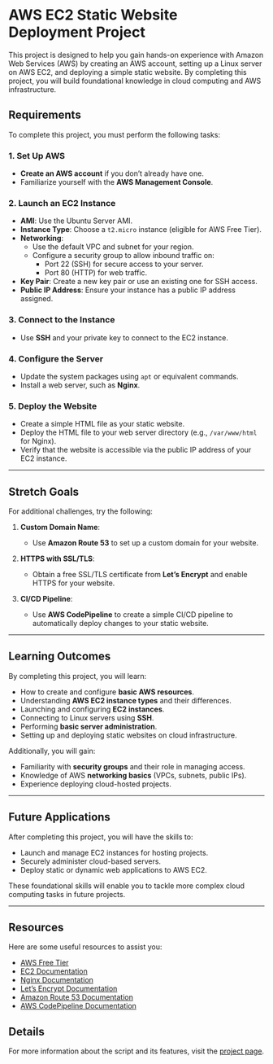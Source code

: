 # AWS EC2 Static Website Deployment Project

This project is designed to help you gain hands-on experience with Amazon Web Services (AWS) by creating an AWS account, setting up a Linux server on AWS EC2, and deploying a simple static website. By completing this project, you will build foundational knowledge in cloud computing and AWS infrastructure.

## Requirements

To complete this project, you must perform the following tasks:

### 1. Set Up AWS

- **Create an AWS account** if you don’t already have one.
- Familiarize yourself with the **AWS Management Console**.

### 2. Launch an EC2 Instance

- **AMI**: Use the Ubuntu Server AMI.
- **Instance Type**: Choose a `t2.micro` instance (eligible for AWS Free Tier).
- **Networking**:
  - Use the default VPC and subnet for your region.
  - Configure a security group to allow inbound traffic on:
    - Port 22 (SSH) for secure access to your server.
    - Port 80 (HTTP) for web traffic.
- **Key Pair**: Create a new key pair or use an existing one for SSH access.
- **Public IP Address**: Ensure your instance has a public IP address assigned.

### 3. Connect to the Instance

- Use **SSH** and your private key to connect to the EC2 instance.

### 4. Configure the Server

- Update the system packages using `apt` or equivalent commands.
- Install a web server, such as **Nginx**.

### 5. Deploy the Website

- Create a simple HTML file as your static website.
- Deploy the HTML file to your web server directory (e.g., `/var/www/html` for Nginx).
- Verify that the website is accessible via the public IP address of your EC2 instance.

---

## Stretch Goals

For additional challenges, try the following:

1. **Custom Domain Name**:

   - Use **Amazon Route 53** to set up a custom domain for your website.

2. **HTTPS with SSL/TLS**:

   - Obtain a free SSL/TLS certificate from **Let’s Encrypt** and enable HTTPS for your website.

3. **CI/CD Pipeline**:
   - Use **AWS CodePipeline** to create a simple CI/CD pipeline to automatically deploy changes to your static website.

---

## Learning Outcomes

By completing this project, you will learn:

- How to create and configure **basic AWS resources**.
- Understanding **AWS EC2 instance types** and their differences.
- Launching and configuring **EC2 instances**.
- Connecting to Linux servers using **SSH**.
- Performing **basic server administration**.
- Setting up and deploying static websites on cloud infrastructure.

Additionally, you will gain:

- Familiarity with **security groups** and their role in managing access.
- Knowledge of AWS **networking basics** (VPCs, subnets, public IPs).
- Experience deploying cloud-hosted projects.

---

## Future Applications

After completing this project, you will have the skills to:

- Launch and manage EC2 instances for hosting projects.
- Securely administer cloud-based servers.
- Deploy static or dynamic web applications to AWS EC2.

These foundational skills will enable you to tackle more complex cloud computing tasks in future projects.

---

## Resources

Here are some useful resources to assist you:

- [AWS Free Tier](https://aws.amazon.com/free)
- [EC2 Documentation](https://docs.aws.amazon.com/ec2)
- [Nginx Documentation](https://nginx.org/en/docs/)
- [Let’s Encrypt Documentation](https://letsencrypt.org/docs/)
- [Amazon Route 53 Documentation](https://docs.aws.amazon.com/route53/)
- [AWS CodePipeline Documentation](https://docs.aws.amazon.com/codepipeline)

## Details

For more information about the script and its features, visit the [project page](https://roadmap.sh/projects/ec2-instance).
